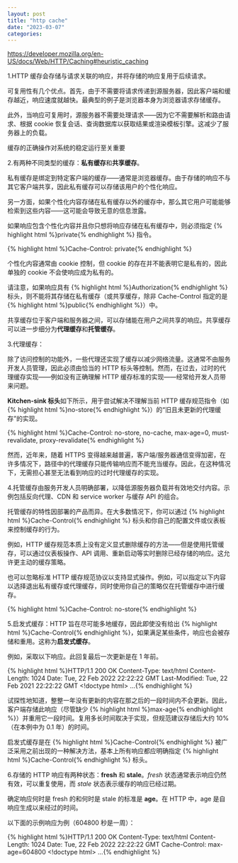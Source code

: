 ```yaml
---
layout: post
title: "http cache"
date: "2023-03-07"
categories: 
---
```

<p><a href="https://developer.mozilla.org/en-US/docs/Web/HTTP/Caching#heuristic_caching">https://developer.mozilla.org/en-US/docs/Web/HTTP/Caching#heuristic_caching</a></p>
<p>1.HTTP 缓存会存储与请求关联的响应，并将存储的响应复用于后续请求。</p>
<p>可复用性有几个优点。首先，由于不需要将请求传递到源服务器，因此客户端和缓存越近，响应速度就越快。最典型的例子是浏览器本身为浏览器请求存储缓存。</p>
<p>此外，当响应可复用时，源服务器不需要处理请求&mdash;&mdash;因为它不需要解析和路由请求、根据 cookie 恢复会话、查询数据库以获取结果或渲染模板引擎。这减少了服务器上的负载。</p>
<p>缓存的正确操作对系统的稳定运行至关重要</p>
<p>2.有两种不同类型的缓存：<strong>私有缓存</strong>和<strong>共享缓存</strong>。</p>
<p>私有缓存是绑定到特定客户端的缓存&mdash;&mdash;通常是浏览器缓存。由于存储的响应不与其它客户端共享，因此私有缓存可以存储该用户的个性化响应。</p>
<p>另一方面，如果个性化内容存储在私有缓存以外的缓存中，那么其它用户可能能够检索到这些内容&mdash;&mdash;这可能会导致无意的信息泄露。</p>
<p>如果响应包含个性化内容并且你只想将响应存储在私有缓存中，则必须指定 {% highlight html %}private{% endhighlight %} 指令。</p>
{% highlight html %}Cache-Control: private{% endhighlight %}
<p>个性化内容通常由 cookie 控制，但 cookie 的存在并不能表明它是私有的，因此单独的 cookie 不会使响应成为私有的。</p>
<p>请注意，如果响应具有 {% highlight html %}Authorization{% endhighlight %} 标头，则不能将其存储在私有缓存（或共享缓存，除非 Cache-Control 指定的是 {% highlight html %}public{% endhighlight %}）中。</p>
<p>共享缓存位于客户端和服务器之间，可以存储能在用户之间共享的响应。共享缓存可以进一步细分为<strong>代理缓存</strong>和<strong>托管缓存</strong>。</p>
<p>3.代理缓存：</p>
<p>除了访问控制的功能外，一些代理还实现了缓存以减少网络流量。这通常不由服务开发人员管理，因此必须由恰当的 HTTP 标头等控制。然而，在过去，过时的代理缓存实现&mdash;&mdash;例如没有正确理解 HTTP 缓存标准的实现&mdash;&mdash;经常给开发人员带来问题。</p>
<p><strong>Kitchen-sink 标头</strong>如下所示，用于尝试解决不理解当前 HTTP 缓存规范指令（如 {% highlight html %}no-store{% endhighlight %}）的&ldquo;旧且未更新的代理缓存&rdquo;的实现。</p>
{% highlight html %}Cache-Control: no-store, no-cache, max-age=0, must-revalidate, proxy-revalidate{% endhighlight %}
<p>然而，近年来，随着 HTTPS 变得越来越普遍，客户端/服务器通信变得加密，在许多情况下，路径中的代理缓存只能传输响应而不能充当缓存。因此，在这种情况下，无需担心甚至无法看到响应的过时代理缓存的实现。</p>
<p>4.托管缓存由服务开发人员明确部署，以降低源服务器负载并有效地交付内容。示例包括反向代理、CDN 和 service worker 与缓存 API 的组合。</p>
<p>托管缓存的特性因部署的产品而异。在大多数情况下，你可以通过 {% highlight html %}Cache-Control{% endhighlight %} 标头和你自己的配置文件或仪表板来控制缓存的行为。</p>
<p>例如，HTTP 缓存规范本质上没有定义显式删除缓存的方法&mdash;&mdash;但是使用托管缓存，可以通过仪表板操作、API 调用、重新启动等实时删除已经存储的响应。这允许更主动的缓存策略。</p>
<p>也可以忽略标准 HTTP 缓存规范协议以支持显式操作。例如，可以指定以下内容以选择退出私有缓存或代理缓存，同时使用你自己的策略仅在托管缓存中进行缓存。</p>
{% highlight html %}Cache-Control: no-store{% endhighlight %}
<p>5.启发式缓存：HTTP 旨在尽可能多地缓存，因此即使没有给出 {% highlight html %}Cache-Control{% endhighlight %}，如果满足某些条件，响应也会被存储和重用。这称为<strong>启发式缓存</strong>。</p>
<p>例如，采取以下响应。此回复最后一次更新是在 1 年前。</p>
{% highlight html %}HTTP/1.1 200 OK
Content-Type: text/html
Content-Length: 1024
Date: Tue, 22 Feb 2022 22:22:22 GMT
Last-Modified: Tue, 22 Feb 2021 22:22:22 GMT
&lt;!doctype html&gt;
&hellip;{% endhighlight %}
<p>试探性地知道，整整一年没有更新的内容在那之后的一段时间内不会更新。因此，客户端存储此响应（尽管缺少 {% highlight html %}max-age{% endhighlight %}）并重用它一段时间。复用多长时间取决于实现，但规范建议存储后大约 10%（在本例中为 0.1 年）的时间。</p>
<p>启发式缓存是在 {% highlight html %}Cache-Control{% endhighlight %} 被广泛采用之前出现的一种解决方法，基本上所有响应都应明确指定 {% highlight html %}Cache-Control{% endhighlight %} 标头。</p>
<p>6.存储的 HTTP 响应有两种状态：<strong>fresh</strong> 和 <strong>stale</strong>。<em>fresh</em> 状态通常表示响应仍然有效，可以重复使用，而 <em>stale</em> 状态表示缓存的响应已经过期。</p>
<p>确定响应何时是 fresh 的和何时是 stale 的标准是 <strong>age</strong>。在 HTTP 中，age 是自响应生成以来经过的时间。</p>
<p>以下面的示例响应为例（604800 秒是一周）：</p>
{% highlight html %}HTTP/1.1 200 OK
Content-Type: text/html
Content-Length: 1024
Date: Tue, 22 Feb 2022 22:22:22 GMT
Cache-Control: max-age=604800
&lt;!doctype html&gt;
&hellip;{% endhighlight %}
<p>&nbsp;</p>
